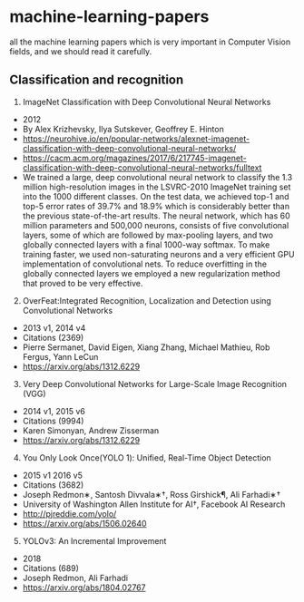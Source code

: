 # machine-learning-papers
all the machine learning papers which is very important in Computer Vision fields, and we should read it carefully.
##  Classification and recognition

1. ImageNet Classification with Deep Convolutional Neural Networks
* 2012
* By Alex Krizhevsky, Ilya Sutskever, Geoffrey E. Hinton 
* https://neurohive.io/en/popular-networks/alexnet-imagenet-classification-with-deep-convolutional-neural-networks/
* https://cacm.acm.org/magazines/2017/6/217745-imagenet-classification-with-deep-convolutional-neural-networks/fulltext
* We trained a large, deep convolutional neural network to classify the 1.3 million high-resolution images in the LSVRC-2010 ImageNet training set into the 1000 different classes. On the test data, we achieved top-1 and top-5 error rates of 39.7\% and 18.9\% which is considerably better than the previous state-of-the-art results. The neural network, which has 60 million parameters and 500,000 neurons, consists of five convolutional layers, some of which are followed by max-pooling layers, and two globally connected layers with a final 1000-way softmax. To make training faster, we used non-saturating neurons and a very efficient GPU implementation of convolutional nets. To reduce overfitting in the globally connected layers we employed a new regularization method that proved to be very effective.

2. OverFeat:Integrated Recognition, Localization and Detection using Convolutional Networks
* 2013 v1, 2014 v4
* Citations (2369)
* Pierre Sermanet, David Eigen, Xiang Zhang, Michael Mathieu, Rob Fergus, Yann LeCun
* https://arxiv.org/abs/1312.6229

3. Very Deep Convolutional Networks for Large-Scale Image Recognition (VGG)
* 2014 v1, 2015 v6
* Citations (9994)
* Karen Simonyan, Andrew Zisserman
* https://arxiv.org/abs/1312.6229

4. You Only Look Once(YOLO 1): Unified, Real-Time Object Detection
* 2015 v1 2016 v5
* Citations (3682)
* Joseph Redmon∗, Santosh Divvala∗†, Ross Girshick¶, Ali Farhadi∗†
* University of Washington Allen Institute for AI†, Facebook AI Research
* http://pjreddie.com/yolo/
* https://arxiv.org/abs/1506.02640

5. YOLOv3: An Incremental Improvement
* 2018
* Citations (689)
* Joseph Redmon, Ali Farhadi
* https://arxiv.org/abs/1804.02767

